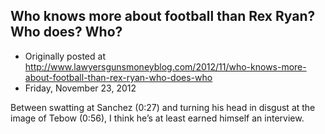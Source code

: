 ## Who knows more about football than Rex Ryan? Who does? Who?

 * Originally posted at http://www.lawyersgunsmoneyblog.com/2012/11/who-knows-more-about-football-than-rex-ryan-who-does-who
 * Friday, November 23, 2012

Between swatting at Sanchez (0:27) and turning his head in disgust at the image of Tebow (0:56), I think he’s at least earned himself an interview.